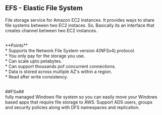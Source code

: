 ## EFS - Elastic File System <br>
File storage service for Amazon EC2 instances. It provides ways to share file systems between two EC2 instaces. So, Basically its an interface that creates channel between two EC2 instances.<br>

<br>
**Points** <br>
* Supports the Network File System version 4(NFSv4) protocol. <br>
* You only pay for the storage you use. <br>
* Can scale upto petabytes. <br>
* Can support thousands pof concurrent connections. <br>
* Data is stored across multiple AZ's within a region. <br>
* Read after write consistency. <br>

<br>

##FSx## <br>
fully managed Windows file system so you can easily move your Windows based apps that require file storage  to AWS.
Support ADS users, groups and security policies along with DFS namespaces and replication.

